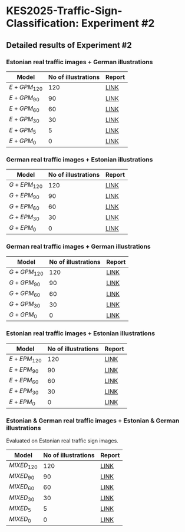 # KES2025-Traffic-Sign-Classification: Experiment #2

## Detailed results of Experiment #2

### Estonian real traffic images + German illustrations

| Model         | No of illustrations | Report                            |
|---------------|---------------------|-----------------------------------|
| $E+GPM_{120}$ | 120                 | [LINK](https://htmlpreview.github.io/?https://github.com/daredemo/KES2025-Traffic-Sign-Classification/blob/6b7a9d987b7f9fee186551fb5dad95b6d1a21e2c/experiment2/cm2_f_e_vd_mix_120.html) |
| $E+GPM_{90}$  | 90                  | [LINK](https://htmlpreview.github.io/?https://github.com/daredemo/KES2025-Traffic-Sign-Classification/blob/6b7a9d987b7f9fee186551fb5dad95b6d1a21e2c/experiment2/cm2_f_e_vd_mix_90.html)  |
| $E+GPM_{60}$  | 60                  | [LINK](https://htmlpreview.github.io/?https://github.com/daredemo/KES2025-Traffic-Sign-Classification/blob/6b7a9d987b7f9fee186551fb5dad95b6d1a21e2c/experiment2/cm2_f_e_vd_mix_60.html)  |
| $E+GPM_{30}$  | 30                  | [LINK](https://htmlpreview.github.io/?https://github.com/daredemo/KES2025-Traffic-Sign-Classification/blob/6b7a9d987b7f9fee186551fb5dad95b6d1a21e2c/experiment2/cm2_f_e_vd_mix_30.html)  |
| $E+GPM_{5}$   | 5                   | [LINK](https://htmlpreview.github.io/?https://github.com/daredemo/KES2025-Traffic-Sign-Classification/blob/6b7a9d987b7f9fee186551fb5dad95b6d1a21e2c/experiment2/cm2_f_e_vd_mix_5.html)  |
| $E+GPM_{0}$   | 0                   | [LINK](https://htmlpreview.github.io/?https://github.com/daredemo/KES2025-Traffic-Sign-Classification/blob/6b7a9d987b7f9fee186551fb5dad95b6d1a21e2c/experiment2/cm2_f_e_vd_mix_0.html)  |

### German real traffic images + Estonian illustrations

| Model         | No of illustrations | Report                            |
|---------------|---------------------|-----------------------------------|
| $G+EPM_{120}$ | 120                 | [LINK](https://htmlpreview.github.io/?https://github.com/daredemo/KES2025-Traffic-Sign-Classification/blob/6b7a9d987b7f9fee186551fb5dad95b6d1a21e2c/experiment2/cm_f_d_ve_mix_120.html) |
| $G+EPM_{90}$  | 90                  | [LINK](https://htmlpreview.github.io/?https://github.com/daredemo/KES2025-Traffic-Sign-Classification/blob/6b7a9d987b7f9fee186551fb5dad95b6d1a21e2c/experiment2/cm_f_d_ve_mix_90.html)  |
| $G+EPM_{60}$  | 60                  | [LINK](https://htmlpreview.github.io/?https://github.com/daredemo/KES2025-Traffic-Sign-Classification/blob/6b7a9d987b7f9fee186551fb5dad95b6d1a21e2c/experiment2/cm_f_d_ve_mix_60.html)  |
| $G+EPM_{30}$  | 30                  | [LINK](https://htmlpreview.github.io/?https://github.com/daredemo/KES2025-Traffic-Sign-Classification/blob/6b7a9d987b7f9fee186551fb5dad95b6d1a21e2c/experiment2/cm_f_d_ve_mix_30.html)  |
| $G+EPM_{0}$   | 0                   | [LINK](https://htmlpreview.github.io/?https://github.com/daredemo/KES2025-Traffic-Sign-Classification/blob/6b7a9d987b7f9fee186551fb5dad95b6d1a21e2c/experiment2/cm_f_d_ve_mix_0.html)  |

### German real traffic images + German illustrations

| Model         | No of illustrations | Report                            |
|---------------|---------------------|-----------------------------------|
| $G+GPM_{120}$ | 120                 | [LINK](https://htmlpreview.github.io/?https://github.com/daredemo/KES2025-Traffic-Sign-Classification/blob/6b7a9d987b7f9fee186551fb5dad95b6d1a21e2c/experiment2/cm_f_d_mix_120.html) |
| $G+GPM_{90}$  | 90                  | [LINK](https://htmlpreview.github.io/?https://github.com/daredemo/KES2025-Traffic-Sign-Classification/blob/6b7a9d987b7f9fee186551fb5dad95b6d1a21e2c/experiment2/cm_f_d_mix_90.html)  |
| $G+GPM_{60}$  | 60                  | [LINK](https://htmlpreview.github.io/?https://github.com/daredemo/KES2025-Traffic-Sign-Classification/blob/6b7a9d987b7f9fee186551fb5dad95b6d1a21e2c/experiment2/cm_f_d_mix_60.html)  |
| $G+GPM_{30}$  | 30                  | [LINK](https://htmlpreview.github.io/?https://github.com/daredemo/KES2025-Traffic-Sign-Classification/blob/6b7a9d987b7f9fee186551fb5dad95b6d1a21e2c/experiment2/cm_f_d_mix_30.html)  |
| $G+GPM_{0}$   | 0                   | [LINK](https://htmlpreview.github.io/?https://github.com/daredemo/KES2025-Traffic-Sign-Classification/blob/6b7a9d987b7f9fee186551fb5dad95b6d1a21e2c/experiment2/cm_f_d_mix_0.html)  |

### Estonian real traffic images + Estonian illustrations

| Model         | No of illustrations | Report                            |
|---------------|---------------------|-----------------------------------|
| $E+EPM_{120}$ | 120                 | [LINK](https://htmlpreview.github.io/?https://github.com/daredemo/KES2025-Traffic-Sign-Classification/blob/6b7a9d987b7f9fee186551fb5dad95b6d1a21e2c/experiment2/cm2_f_e_mix_120.html) |
| $E+EPM_{90}$  | 90                  | [LINK](https://htmlpreview.github.io/?https://github.com/daredemo/KES2025-Traffic-Sign-Classification/blob/6b7a9d987b7f9fee186551fb5dad95b6d1a21e2c/experiment2/cm2_f_e_mix_90.html)  |
| $E+EPM_{60}$  | 60                  | [LINK](https://htmlpreview.github.io/?https://github.com/daredemo/KES2025-Traffic-Sign-Classification/blob/6b7a9d987b7f9fee186551fb5dad95b6d1a21e2c/experiment2/cm2_f_e_mix_60.html)  |
| $E+EPM_{30}$  | 30                  | [LINK](https://htmlpreview.github.io/?https://github.com/daredemo/KES2025-Traffic-Sign-Classification/blob/6b7a9d987b7f9fee186551fb5dad95b6d1a21e2c/experiment2/cm2_f_e_mix_30.html)  |
| $E+EPM_{0}$   | 0                   | [LINK](https://htmlpreview.github.io/?https://github.com/daredemo/KES2025-Traffic-Sign-Classification/blob/6b7a9d987b7f9fee186551fb5dad95b6d1a21e2c/experiment2/cm2_f_e_mix_0.html)  |

### Estonian & German real traffic images + Estonian & German illustrations

Evaluated on Estonian real traffic sign images.

| Model         | No of illustrations | Report                            |
|---------------|---------------------|-----------------------------------|
| $MIXED_{120}$ | 120                 | [LINK](https://htmlpreview.github.io/?https://github.com/daredemo/KES2025-Traffic-Sign-Classification/blob/6b7a9d987b7f9fee186551fb5dad95b6d1a21e2c/experiment2/cm_dd_eee_pp_e_mix_120.html) |
| $MIXED_{90}$  | 90                  | [LINK](https://htmlpreview.github.io/?https://github.com/daredemo/KES2025-Traffic-Sign-Classification/blob/6b7a9d987b7f9fee186551fb5dad95b6d1a21e2c/experiment2/cm_dd_eee_pp_e_mix_90.html)  |
| $MIXED_{60}$  | 60                  | [LINK](https://htmlpreview.github.io/?https://github.com/daredemo/KES2025-Traffic-Sign-Classification/blob/6b7a9d987b7f9fee186551fb5dad95b6d1a21e2c/experiment2/cm_dd_eee_pp_e_mix_60.html)  |
| $MIXED_{30}$  | 30                  | [LINK](https://htmlpreview.github.io/?https://github.com/daredemo/KES2025-Traffic-Sign-Classification/blob/6b7a9d987b7f9fee186551fb5dad95b6d1a21e2c/experiment2/cm_dd_eee_pp_e_mix_30.html)  |
| $MIXED_{5}$   | 5                   | [LINK](https://htmlpreview.github.io/?https://github.com/daredemo/KES2025-Traffic-Sign-Classification/blob/6b7a9d987b7f9fee186551fb5dad95b6d1a21e2c/experiment2/cm_dd_eee_pp_e_mix_5.html)  |
| $MIXED_{0}$   | 0                   | [LINK](https://htmlpreview.github.io/?https://github.com/daredemo/KES2025-Traffic-Sign-Classification/blob/6b7a9d987b7f9fee186551fb5dad95b6d1a21e2c/experiment2/cm_dd_eee_pp_e_mix_0.html)  |


